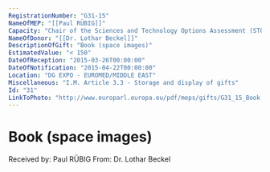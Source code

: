 ```yaml
---
RegistrationNumber: "G31-15"
NameOfMEP: "[[Paul RÜBIG]]"
Capacity: "Chair of the Sciences and Technology Options Assessment (STOA)"
NameOfDonor: "[[Dr. Lothar Beckel]]"
DescriptionOfGift: "Book (space images)"
EstimatedValue: "< 150"
DateOfReception: "2015-03-26T00:00:00"
DateOfNotification: "2015-04-22T00:00:00"
Location: "DG EXPO - EUROMED/MIDDLE EAST"
Miscellaneous: "I.M. Article 3.3 - Storage and display of gifts"
Id: "31"
LinkToPhoto: "http://www.europarl.europa.eu/pdf/meps/gifts/G31_15_Book.JPG#"
---
```


# Book (space images)

Received by: Paul RÜBIG
From: Dr. Lothar Beckel
